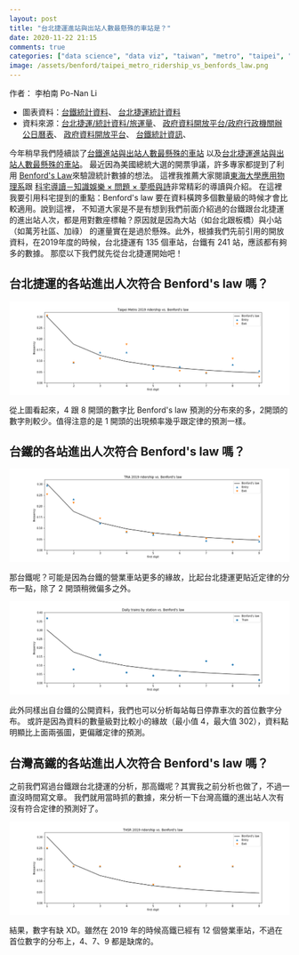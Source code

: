 ```yaml
---
layout: post
title: "台北捷運進站與出站人數最懸殊的車站是？"
date: 2020-11-22 21:15
comments: true
categories: ["data science", "data viz", "taiwan", "metro", "taipei", "Benford's Law"]
image: /assets/benford/taipei_metro_ridership_vs_benfords_law.png
---
```


作者： 李柏南 Po-Nan Li

- 圖表資料：[台鐵統計資料](https://github.com/leeneil/tra-data-viz/blob/master/export/20190901_20200229_%E9%80%B2%E5%87%BA%E8%BB%8A%E7%AB%99%E4%BA%BA%E6%95%B8.csv)、
[台北捷運統計資料](https://github.com/leeneil/taipei-metro-ridership/tree/master/export)
- 資料來源：[台北捷運/統計資料/旅運量](https://www.metro.taipei/cp.aspx?n=FF31501BEBDD0136)、
[政府資料開放平台/政府行政機關辦公日曆表](https://data.gov.tw/dataset/26557)、
[政府資料開放平台](https://data.gov.tw/dataset/8792)、
[台鐵統計資訊](https://www.railway.gov.tw/tra-tip-web/adr/about-public-info-3?&activePage=1)、


今年稍早我們陸續談了[台鐵進站與出站人數最懸殊的車站](https://blog.ponan.li/post/2020/03/02/taiwan-railway-entries-vs-exits/)
以及[台北捷運進站與出站人數最懸殊的車站](https://blog.ponan.li/post/2020/03/14/taipei-metro-entries-vs-exits/)。
最近因為美國總統大選的開票爭議，許多專家都提到了利用 [Benford's Law](https://en.wikipedia.org/wiki/Benford%27s_law)來驗證統計數據的想法。
這裡我推薦大家閱讀[東海大學應用物理系](https://www.facebook.com/THUPhys1955/posts/3580881175265788)跟
[科宅導讀－知識娛樂 × 問題 × 夢囈與詩](https://www.facebook.com/Nerdxplain/posts/804387393718701)非常精彩的導讀與介紹。
在這裡我要引用科宅提到的重點：Benford's law 要在資料橫跨多個數量級的時候才會比較適用。說到這裡，
不知道大家是不是有想到我們前面介紹過的台鐵跟台北捷運的進出站人次，都是用對數座標軸？原因就是因為大站（如台北跟板橋）與小站（如萬芳社區、加祿）
的運量實在是過於懸殊。此外，根據我們先前引用的開放資料，在2019年度的時候，台北捷運有 135 個車站，台鐵有 241 站，應該都有夠多的數據。
那麼以下我們就先從台北捷運開始吧！

## 台北捷運的各站進出人次符合 Benford's law 嗎？

![台北捷運系統各站在2019年的進出站人次首位數字出現頻率](/assets/benford/taipei_metro_ridership_vs_benfords_law.png)

從上圖看起來，4 跟 8 開頭的數字比 Benford's law 預測的分布來的多，2開頭的數字則較少。值得注意的是 1 開頭的出現頻率幾乎跟定律的預測一樣。


## 台鐵的各站進出人次符合 Benford's law 嗎？

![台鐵各站在2019年的進出站人次首位數字出現頻率](/assets/benford/benfords_law_ridership.png)

那台鐵呢？可能是因為台鐵的營業車站更多的緣故，比起台北捷運更貼近定律的分布一點，除了 2 開頭稍微偏多之外。

![台鐵各站在2019年各站每日停靠車次首位數字出現頻率](/assets/benford/benfords_law_train_by_station.png)

此外同樣出自台鐵的公開資料，我們也可以分析每站每日停靠車次的首位數字分布。
或許是因為資料的數量級對比較小的緣故（最小值 4，最大值 302），資料點明顯比上面兩張圖，更偏離定律的預測。

## 台灣高鐵的各站進出人次符合 Benford's law 嗎？

之前我們寫過台鐵跟台北捷運的分析，那高鐵呢？其實我之前分析也做了，不過一直沒時間寫文章。
我們就用當時抓的數據，來分析一下台灣高鐵的進出站人次有沒有符合定律的預測好了。

![台鐵各站在2019年各站每日停靠車次首位數字出現頻率](/assets/benford/thsr_ridership_vs_benfords_law.png)

結果，數字有缺 XD。雖然在 2019 年的時候高鐵已經有 12 個營業車站，不過在首位數字的分布上，4、7、9 都是缺席的。





